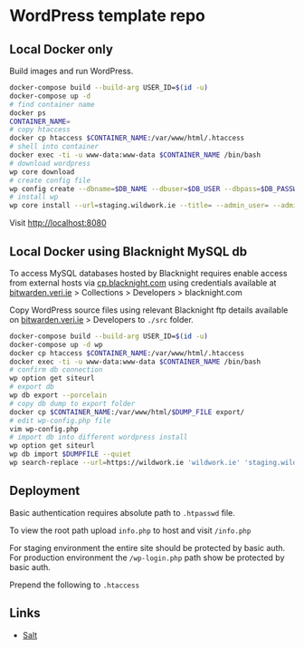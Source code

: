 # WordPress template repo

## Local Docker only

Build images and run WordPress.

```sh
docker-compose build --build-arg USER_ID=$(id -u)
docker-compose up -d
# find container name
docker ps
CONTAINER_NAME=
# copy htaccess
docker cp htaccess $CONTAINER_NAME:/var/www/html/.htaccess
# shell into container
docker exec -ti -u www-data:www-data $CONTAINER_NAME /bin/bash
# download wordpress
wp core download 
# create config file
wp config create --dbname=$DB_NAME --dbuser=$DB_USER --dbpass=$DB_PASSWORD --dbhost=$DB_HOST --force --skip-check
# install wp
wp core install --url=staging.wildwork.ie --title= --admin_user= --admin_email=
```

Visit [http://localhost:8080](http://localhost:8080)

## Local Docker using Blacknight MySQL db

To access MySQL databases hosted by Blacknight requires enable access from external hosts via [cp.blacknight.com](http://cp.blacknight.com) using credentials available at [bitwarden.veri.ie](https://bitwarden.veri.ie) > Collections > Developers > blacknight.com

Copy WordPress source files using relevant Blacknight ftp details available on [bitwarden.veri.ie](https://bitwarden.veri.ie) > Developers to `./src` folder.

```sh
docker-compose build --build-arg USER_ID=$(id -u)
docker-compose up -d wp
docker cp htaccess $CONTAINER_NAME:/var/www/html/.htaccess
docker exec -ti -u www-data:www-data $CONTAINER_NAME /bin/bash
# confirm db connection
wp option get siteurl
# export db
wp db export --porcelain
# copy db dump to export folder
docker cp $CONTAINER_NAME:/var/www/html/$DUMP_FILE export/
# edit wp-config.php file 
vim wp-config.php
# import db into different wordpress install
wp option get siteurl 
wp db import $DUMPFILE --quiet
wp search-replace --url=https://wildwork.ie 'wildwork.ie' 'staging.wildwork.ie' --recurse-objects --network --skip-columns=guid --skip-tables=wp_users
```

## Deployment

Basic authentication requires absolute path to `.htpasswd` file. 

To view the root path upload `info.php` to host and visit `/info.php`

For staging environment the entire site should be protected by basic auth.
For production environment the `/wp-login.php` path show be protected by basic auth.

Prepend the following to `.htaccess`

## Links

- [Salt](https://api.wordpress.org/secret-key/1.1/salt)

